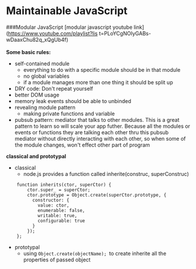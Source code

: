 # Maintainable JavaScript

###Modular JavaScript
[modular javascript youtube link](https://www.youtube.com/playlist?lis
t=PLoYCgNOIyGABs-wDaaxChu82q_xQgUb4f)
<br />
<br />
**Some basic rules:**
- self-contained module
    - everything to do with a specific module should be in that module
    - no global variables
    - if a module manages more than one thing it should be split up
- DRY code: Don't repeat yourself
- better DOM usage
- memory leak
  events should be able to unbinded
- revealing module pattern
    - making private functions and variable
- pubsub pattern: mediator that talks to other modules. This is a great pattern to learn so will scale your app futher. Because all the modules or events or functions they are talking each other thru this pubsub mediator without directly interacting with each other, so when some of the module changes, won't effect other part of program

**classical and prototypal**
- classical
  - node.js provides a function called inherite(construc, superConstruc) <br />
```
    function inherits(ctor, superCtor) {
        ctor.super_ = superCtor;
        ctor.prototype = Object.create(superCtor.prototype, {
          constructor: {
            value: ctor,
            enumerable: false,
            writable: true,
            configurable: true
          }
        });
    };
```
  - prototypal
     - using ```Object.create(objectName); ```to create inherite all the properties of passed object

